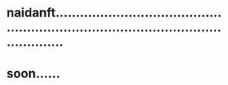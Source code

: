 # naidanft............................................................................................................
# soon......
